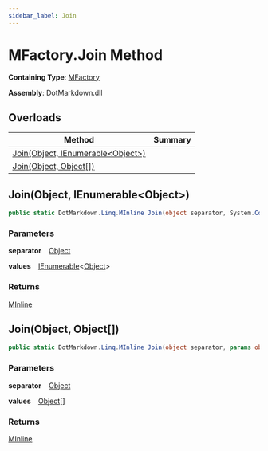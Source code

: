 ```yaml
---
sidebar_label: Join
---
```


# MFactory\.Join Method

**Containing Type**: [MFactory](../index.md)

**Assembly**: DotMarkdown\.dll

## Overloads

| Method | Summary |
| ------ | ------- |
| [Join(Object, IEnumerable&lt;Object>)](#DotMarkdown_Linq_MFactory_Join_System_Object_System_Collections_Generic_IEnumerable_System_Object__) | |
| [Join(Object, Object\[\])](#DotMarkdown_Linq_MFactory_Join_System_Object_System_Object___) | |

## Join\(Object, IEnumerable&lt;Object>\) <a id="DotMarkdown_Linq_MFactory_Join_System_Object_System_Collections_Generic_IEnumerable_System_Object__"></a>

```csharp
public static DotMarkdown.Linq.MInline Join(object separator, System.Collections.Generic.IEnumerable<object> values)
```

### Parameters

**separator** &ensp; [Object](https://docs.microsoft.com/en-us/dotnet/api/system.object)

**values** &ensp; [IEnumerable](https://docs.microsoft.com/en-us/dotnet/api/system.collections.generic.ienumerable-1)&lt;[Object](https://docs.microsoft.com/en-us/dotnet/api/system.object)>

### Returns

[MInline](../../MInline/index.md)

## Join\(Object, Object\[\]\) <a id="DotMarkdown_Linq_MFactory_Join_System_Object_System_Object___"></a>

```csharp
public static DotMarkdown.Linq.MInline Join(object separator, params object[] values)
```

### Parameters

**separator** &ensp; [Object](https://docs.microsoft.com/en-us/dotnet/api/system.object)

**values** &ensp; [Object](https://docs.microsoft.com/en-us/dotnet/api/system.object)\[\]

### Returns

[MInline](../../MInline/index.md)

